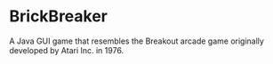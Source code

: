 # BrickBreaker
A Java GUI game that resembles the Breakout arcade game originally developed by Atari Inc. in 1976.
